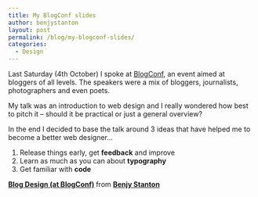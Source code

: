 ```yaml
---
title: My BlogConf slides
author: benjystanton
layout: post
permalink: /blog/my-blogconf-slides/
categories:
  - Design
---
```

Last Saturday (4th October) I spoke at [BlogConf][1], an event aimed at bloggers of all levels. The speakers were a mix of bloggers, journalists, photographers and even poets.

<!--more-->

My talk was an introduction to web design and I really wondered how best to pitch it – should it be practical or just a general overview?

In the end I decided to base the talk around 3 ideas that have helped me to become a better web designer…

  1. Release things early, get **feedback** and improve
  2. Learn as much as you can about **typography**
  3. Get familiar with **code**

<div style="margin-bottom:5px">
  <strong> <a href="https://www.slideshare.net/benjystanton/blog-design-at-blogconf" title="Blog Design (at BlogConf)" target="_blank">Blog Design (at BlogConf)</a> </strong> from <strong><a href="http://www.slideshare.net/benjystanton" target="_blank">Benjy Stanton</a></strong>
</div>

 [1]: http://www.blogconf.com/ "BlogConf website"